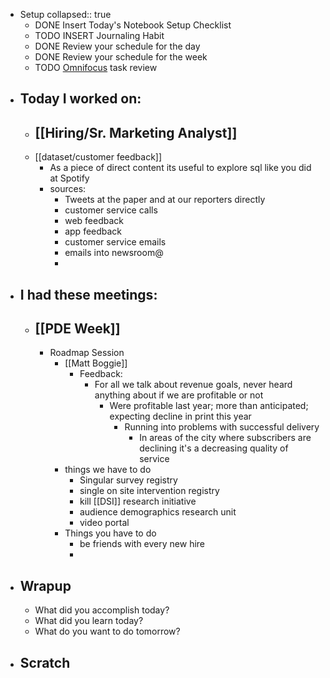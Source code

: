 - Setup
  collapsed:: true
	- DONE Insert Today's Notebook Setup Checklist
	- TODO INSERT Journaling Habit
	- DONE Review your schedule for the day
	- DONE Review your schedule for the week
	- TODO [Omnifocus](omnifocus://) task review
- ## Today I worked on:
	- ## [[Hiring/Sr. Marketing Analyst]]
	- [[dataset/customer feedback]]
		- As a piece of direct content its useful to explore sql like you did at Spotify
		- sources:
			- Tweets at the paper and at our reporters directly
			- customer service calls
			- web feedback
			- app feedback
			- customer service emails
			- emails into newsroom@
			-
- ## I had these meetings:
	- ## [[PDE Week]]
		- Roadmap Session
			- [[Matt Boggie]]
				- Feedback:
					- For all we talk about revenue goals, never heard anything about if we are profitable or not
						- Were profitable last year; more than anticipated; expecting decline in print this year
							- Running into problems with successful delivery
								- In areas of the city where subscribers are declining it's a decreasing quality of service
			- things we have to do
				- Singular survey registry
				- single on site intervention registry
				- kill [[DSI]] research initiative
				- audience demographics research unit
				- video portal
			- Things you have to do
				- be friends with every new hire
				-
- ## Wrapup
	- What did you accomplish today?
	- What did you learn today?
	- What do you want to do tomorrow?
- ## Scratch